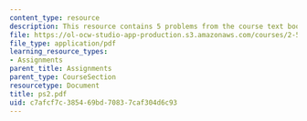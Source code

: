 ```yaml
---
content_type: resource
description: This resource contains 5 problems from the course text book.
file: https://ol-ocw-studio-app-production.s3.amazonaws.com/courses/2-58j-radiative-transfer-spring-2006/c7afcf7c385469bd70837caf304d6c93_ps2.pdf
file_type: application/pdf
learning_resource_types:
- Assignments
parent_title: Assignments
parent_type: CourseSection
resourcetype: Document
title: ps2.pdf
uid: c7afcf7c-3854-69bd-7083-7caf304d6c93
---
```

